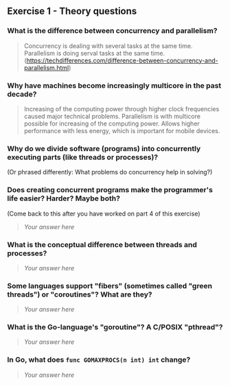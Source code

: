 Exercise 1 - Theory questions
-----------------------------
 
 ### What is the difference between concurrency and parallelism?
 > Concurrency is dealing with several tasks at the same time. Parallelism is doing serval tasks at the same time. (https://techdifferences.com/difference-between-concurrency-and-parallelism.html)
 
 ### Why have machines become increasingly multicore in the past decade?
 > Increasing of the computing power through higher clock frequencies caused major technical problems. Parallelism is with multicore possible for increasing of the computing power. Allows higher performance with less energy, which is important for mobile devices.
 
 ### Why do we divide software (programs) into concurrently executing parts (like threads or processes)?
 (Or phrased differently: What problems do concurrency help in solving?)
 > 
 
 ### Does creating concurrent programs make the programmer's life easier? Harder? Maybe both?
 (Come back to this after you have worked on part 4 of this exercise)
 > *Your answer here*
 
 ### What is the conceptual difference between threads and processes?
 > *Your answer here*
 
 ### Some languages support "fibers" (sometimes called "green threads") or "coroutines"? What are they?
 > *Your answer here*
 
 ### What is the Go-language's "goroutine"? A C/POSIX "pthread"?
 > *Your answer here*
 
 ### In Go, what does `func GOMAXPROCS(n int) int` change? 
 > *Your answer here*



 
 
 
 
